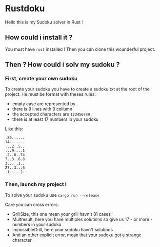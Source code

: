 # Rustdoku
Hello this is my Sudoku solver in Rust !

## How could i install it ?
You must have `rust` installed !
Then you can clone this wounderful project.

## Then ? How could i solv my sudoku ?
### First, create your own sudoku
To create your sudoku you have to create a sudoku.txt at the root of the project.
He must be format with theses rules:
* empty case are represented by `.`
* there is 9 lines with 9 collumn
* the accepted characters are `123456789.`
* there is at least 17 numbers in your sudoku

Like this:
```
.89......
14.......
...2..5..
...9....1
.2..8..74
7..3..6.8
3.....1..
27..3...6
.1.....2.
```

### Then, launch my project !
To solve your sudoku use ```cargo run --release```

Care you can cross errors:
* GrillSize, this one mean your grill havn't 81 cases
* Multresult, here you have multiples solutions so give us 17 - or more - numbers in your sudoku
* ImpossibleGrill, here your sudoku havn't solutions
* And an other explicit error, mean that your sudoku got a strange character
